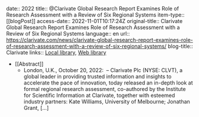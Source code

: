 date:: 2022
title:: @Clarivate Global Research Report Examines Role of Research Assessment with a Review of Six Regional Systems
item-type:: [[blogPost]]
access-date:: 2022-11-01T10:17:24Z
original-title:: Clarivate Global Research Report Examines Role of Research Assessment with a Review of Six Regional Systems
language:: en
url:: https://clarivate.com/news/clarivate-global-research-report-examines-role-of-research-assessment-with-a-review-of-six-regional-systems/
blog-title:: Clarivate
links:: [Local library](zotero://select/library/items/NI9HS3ZY), [Web library](https://www.zotero.org/users/6520516/items/NI9HS3ZY)

- [[Abstract]]
	- London, U.K., October 20, 2022:  – Clarivate Plc (NYSE: CLVT), a global leader in providing trusted information and insights to accelerate the pace of innovation, today released an in-depth look at formal regional research assessment, co-authored by the Institute for Scientific Information at Clarivate, together with esteemed industry partners: Kate Williams, University of Melbourne; Jonathan Grant, […]